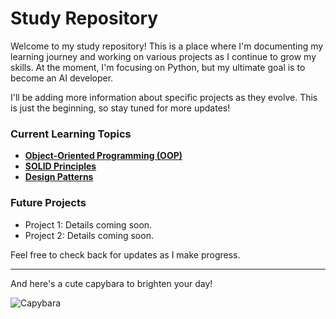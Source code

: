 # Study Repository

Welcome to my study repository! This is a place where I'm documenting my learning journey and working on various projects as I continue to grow my skills. At the moment, I'm focusing on Python, but my ultimate goal is to become an AI developer.

I'll be adding more information about specific projects as they evolve. This is just the beginning, so stay tuned for more updates!

### Current Learning Topics

- **[Object-Oriented Programming (OOP)](https://github.com/idloboda/studies/blob/main/oop.md)**
- **[SOLID Principles](https://github.com/idloboda/studies/blob/main/oop.md)**
- **[Design Patterns](https://github.com/idloboda/studies/blob/main/oop.md)**

### Future Projects
- Project 1: Details coming soon.
- Project 2: Details coming soon.

Feel free to check back for updates as I make progress.

---

And here's a cute capybara to brighten your day!

![Capybara]([https://upload.wikimedia.org/wikipedia/commons/e/ec/Capybara_in_Natural_Habitat.jpg](https://upload.wikimedia.org/wikipedia/commons/3/34/Hydrochoeris_hydrochaeris_in_Brazil_in_Petr%C3%B3polis%2C_Rio_de_Janeiro%2C_Brazil_09.jpg))


